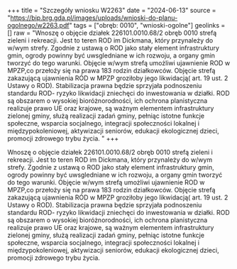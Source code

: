 +++
title = "Szczegóły wniosku W2263"
date = "2024-06-13"
source = "https://bip.brg.gda.pl/images/uploads/wnioski-do-planu-ogolnego/w2263.pdf"
tags = ["obręb: 0010", "wnioski-ogolne"]
geolinks = []
raw = "Wnoszę o objęcie działek 226101.0010.68/2 obręb 0010 strefą zieleni i rekreacji. Jest to teren ROD im Dickmana, który przynależy do w/wym strefy. Zgodnie z ustawą o ROD jako stały element infrastruktury gmin, ogrody powinny być uwsgledniane w ich rozwoju, a organy gmin tworzyć do tego warunki. Objęcie w/wym strefą umożliwi ujawnienie ROD w MPZP,co przełoży się na prawa 183 rodzin działkowców. Objęcie strefą zakazującą ujawnienia RÓD w MPZP groziłoby jego likwidacją( art. 19 ust. 2 Ustawy o ROD). Stabilizacja prawna będzie sprzyjała podnoszeniu standardu ROD- ryzyko likwidacji zniechęci do inwestowania w działki. ROD są obszarem o wysokiej bioróżnorodności, ich ochrona planistyczna realizuje prawo UE oraz krajowe, są ważnym elementem infrastruktury zielonej gminy, służą realizacji zadań gminy, pełniąc istotne funkcje społeczne, wsparcia socjalnego, integracji społeczności lokalnej i międzypokoleniowej, aktywizacji seniorów, edukacji ekologicznej dzieci, promocji zdrowego trybu życia. "
+++

Wnoszę o objęcie działek 226101.0010.68/2 obręb 0010 strefą zieleni i rekreacji. Jest
to teren ROD im Dickmana, który przynależy do w/wym strefy. Zgodnie z ustawą o ROD jako
stały element infrastruktury gmin, ogrody powinny być uwsgledniane w ich rozwoju, a organy
gmin tworzyć do tego warunki. Objęcie w/wym strefą umożliwi ujawnienie ROD w MPZP,co
przełoży się na prawa 183 rodzin działkowców. Objęcie strefą zakazującą ujawnienia RÓD w
MPZP groziłoby jego likwidacją( art. 19 ust. 2 Ustawy o ROD). Stabilizacja prawna będzie
sprzyjała podnoszeniu standardu ROD- ryzyko likwidacji zniechęci do inwestowania w działki.
ROD są obszarem o wysokiej bioróżnorodności, ich ochrona planistyczna realizuje prawo UE oraz
krajowe, są ważnym elementem infrastruktury zielonej gminy, służą realizacji zadań gminy,
pełniąc istotne funkcje społeczne, wsparcia socjalnego, integracji społeczności lokalnej i
międzypokoleniowej, aktywizacji seniorów, edukacji ekologicznej dzieci, promocji zdrowego
trybu życia.



